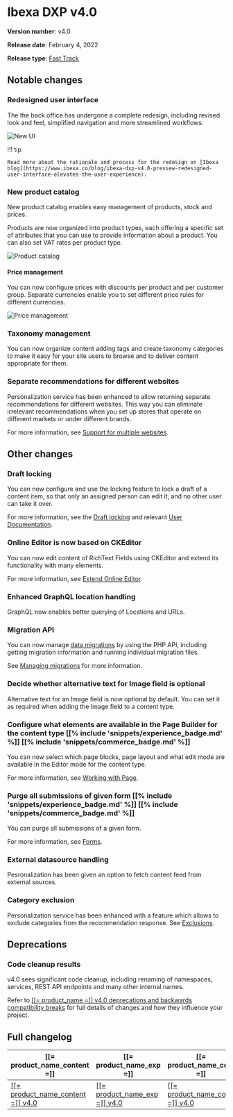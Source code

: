 <!-- vale VariablesVersion = NO -->

# Ibexa DXP v4.0

**Version number**: v4.0

**Release date**: February 4, 2022

**Release type**: [Fast Track](https://support.ibexa.co/Public/service-life)

## Notable changes

### Redesigned user interface

The the back office has undergone a complete redesign, including revised look and feel,
simplified navigation and more streamlined workflows.

![New UI](4.0_new_ui.png)

!!! tip

    Read more about the rationale and process for the redesign on [Ibexa blog](https://www.ibexa.co/blog/ibexa-dxp-v4.0-preview-redesigned-user-interface-elevates-the-user-experience).

### New product catalog

New product catalog enables easy management of products, stock and prices.

Products are now organized into product types, each offering a specific set of attributes
that you can use to provide information about a product.
You can also set VAT rates per product type.

![Product catalog](4.0_catalog.png)

#### Price management

You can now configure prices with discounts per product and per customer group.
Separate currencies enable you to set different price rules for different currencies.

![Price management](4.0_product_price.png "Managing prices in the new product catalog")

### Taxonomy management

You can now organize content adding tags and create taxonomy categories to make it easy for your 
site users to browse and to deliver content appropriate for them.

### Separate recommendations for different websites

Personalization service has been enhanced to allow returning separate recommendations 
for different websites. 
This way you can eliminate irrelevant recommendations when you set up stores that 
operate on different markets or under different brands.

For more information, see [Support for multiple websites](https://doc.ibexa.co/projects/userguide/en/latest/personalization/use_cases/#multiple-website-hosting).

## Other changes

### Draft locking

You can now configure and use the locking feature to lock a draft of a content item, 
so that only an assigned person can edit it, and no other user can take it over. 

For more information, see the [Draft locking](https://doc.ibexa.co/en/latest/guide/workflow/workflow/#draft-locking)
and relevant [User Documentation](https://doc.ibexa.co/projects/userguide/en/latest/publishing/editorial_workflow/#releasing-locked-drafts).

### Online Editor is now based on CKEditor

You can now edit content of RichText Fields using CKEditor and extend its functionality with many elements.

For more information, see [Extend Online Editor](https://doc.ibexa.co/en/latest/extending/extending_online_editor/).

### Enhanced GraphQL location handling

GraphQL now enables better querying of Locations and URLs.

### Migration API

You can now manage [data migrations](https://doc.ibexa.co/en/latest/guide/data_migration/data_migration/) by using the PHP API,
including getting migration information and running individual migration files.

See [Managing migrations](https://doc.ibexa.co/en/latest/api/public_php_api_managing_migrations/) for more information.

### Decide whether alternative text for Image field is optional

Alternative text for an Image field is now optional by default.
You can set it as required when adding the Image field to a content type.

### Configure what elements are available in the Page Builder for the content type [[% include 'snippets/experience_badge.md' %]] [[% include 'snippets/commerce_badge.md' %]]

You can now select which page blocks, page layout and what edit mode are available in the Editor mode for the content type.

For more information, see [Working with Page](https://doc.ibexa.co/projects/userguide/en/latest/site_organization/working_with_page/#configure-block-display).

### Purge all submissions of given form [[% include 'snippets/experience_badge.md' %]] [[% include 'snippets/commerce_badge.md' %]]

You can purge all submissions of a given form.

For more information, see [Forms](https://doc.ibexa.co/en/latest/guide/form_builder/forms/#form-submission-purging).

### External datasource handling

Pesronalization has been given an option to fetch content feed from external sources.

### Category exclusion

Personalization service has been enhanced with a feature which allows to exclude categories from the recommendation response.
See [Exclusions](https://doc.ibexa.co/projects/userguide/en/latest/personalization/filters/#exclusions).

## Deprecations

### Code cleanup results

v4.0 sees significant code cleanup, including renaming of namespaces, services, REST API endpoints
and many other internal names.

Refer to [[[= product_name =]] v4.0 deprecations and backwards compatibility breaks](ibexa_dxp_v4.0_deprecations.md)
for full details of changes and how they influence your project.

## Full changelog

| [[= product_name_content =]]  | [[= product_name_exp =]]  | [[= product_name_com =]] |
|--------------|------------|------------|
| [[[= product_name_content =]] v4.0](https://github.com/ibexa/content/releases/tag/v4.0.0) | [[[= product_name_exp =]] v4.0](https://github.com/ibexa/experience/releases/tag/v4.0.0) | [[[= product_name_com =]] v4.0](https://github.com/ibexa/commerce/releases/tag/v4.0.0)
